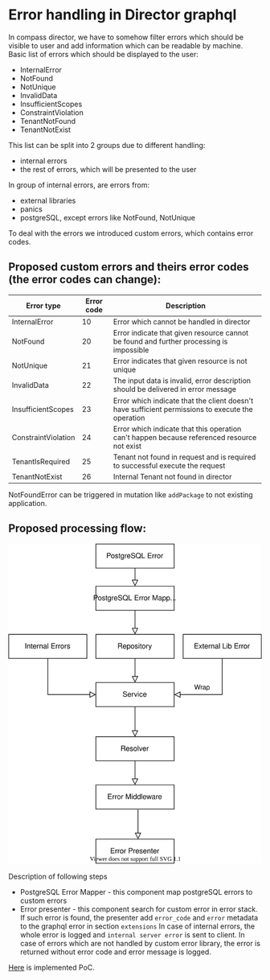 # Error handling in Director graphql

In compass director, we have to somehow filter errors which should be visible to user and add information which can be readable by machine.
Basic list of errors which should be displayed to the user:
* InternalError
* NotFound
* NotUnique
* InvalidData
* InsufficientScopes
* ConstraintViolation
* TenantNotFound
* TenantNotExist

This list can be split into 2 groups due to different handling:
* internal errors
* the rest of errors, which will be presented to the user

In group of internal errors, are errors from:
* external libraries
* panics
* postgreSQL, except errors like NotFound, NotUnique

To deal with the errors we introduced custom errors, which contains error codes.

## Proposed custom errors and theirs error codes (the error codes can change):

| Error type           | Error code  |                            Description                                                            |
|----------------------|-------------|---------------------------------------------------------------------------------------------------|
| InternalError        | 10          | Error which cannot be handled in director                                                         |
| NotFound             | 20          | Error indicate that given resource cannot be found and further processing is impossible           |
| NotUnique            | 21          | Error indicates that given resource is not unique                                                 |
| InvalidData          | 22          | The input data is invalid, error description should be delivered in error message                 | 
| InsufficientScopes   | 23          | Error which indicate that the client doesn't have sufficient permissions to execute the operation |
| ConstraintViolation  | 24          | Error which indicate that this operation can't happen because referenced resource not exist       |
| TenantIsRequired     | 25          | Tenant not found in request and is required to successful execute the request                     |
| TenantNotExist       | 26          | Internal Tenant not found in director                                                             |

NotFoundError can be triggered in mutation like `addPackage` to not existing application.

## Proposed processing flow:

![](error-handling.svg)

Description of following steps
* PostgreSQL Error Mapper - this component map postgreSQL errors to custom errors
* Error presenter - this component search for custom error in error stack. 
If such error is found, the presenter add `error_code` and `error` metadata to the graphql error in section `extensions`
In case of internal errors, the whole error is logged and `internal server error` is sent to client.
In case of errors which are not handled by custom error library, the error is returned without error code and error message is logged.

[Here](https://github.com/kyma-incubator/compass/pull/1366) is implemented PoC.
